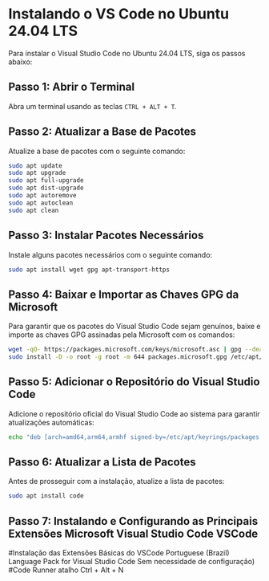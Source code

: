 # Instalando o VS Code no Ubuntu 24.04 LTS

Para instalar o Visual Studio Code no Ubuntu 24.04 LTS, siga os passos abaixo:

## Passo 1: Abrir o Terminal
Abra um terminal usando as teclas `CTRL + ALT + T`.

## Passo 2: Atualizar a Base de Pacotes
Atualize a base de pacotes com o seguinte comando:
```bash
sudo apt update
sudo apt upgrade
sudo apt full-upgrade
sudo apt dist-upgrade
sudo apt autoremove
sudo apt autoclean
sudo apt clean
```

 ## Passo 3: Instalar Pacotes Necessários
Instale alguns pacotes necessários com o seguinte comando:
```bash
sudo apt install wget gpg apt-transport-https
```

## Passo 4: Baixar e Importar as Chaves GPG da Microsoft
Para garantir que os pacotes do Visual Studio Code sejam genuínos, baixe e importe as chaves GPG assinadas pela Microsoft com os comandos:
```bash
wget -qO- https://packages.microsoft.com/keys/microsoft.asc | gpg --dearmor > packages.microsoft.gpg
sudo install -D -o root -g root -m 644 packages.microsoft.gpg /etc/apt/keyrings/packages.microsoft.gpg
```

## Passo 5: Adicionar o Repositório do Visual Studio Code
Adicione o repositório oficial do Visual Studio Code ao sistema para garantir atualizações automáticas:
```bash
echo "deb [arch=amd64,arm64,armhf signed-by=/etc/apt/keyrings/packages.microsoft.gpg] https://packages.microsoft.com/repos/code stable main" | sudo tee /etc/apt/sources.list.d/vscode.list > /dev/null
```

## Passo 6: Atualizar a Lista de Pacotes
Antes de prosseguir com a instalação, atualize a lista de pacotes:
```bash
sudo apt install code
```

## Passo 7: Instalando e Configurando as Principais Extensões Microsoft Visual Studio Code VSCode

#Instalação das Extensões Básicas do VSCode
Portuguese (Brazil) Language Pack for Visual Studio Code
  Sem necessidade de configuração)
#Code Runner atalho Ctrl + Alt + N
